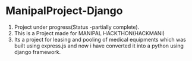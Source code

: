 # ManipalProject-Django
1. Project under progress(Status -partially complete).
2. This is a Project made for MANIPAL HACKTHON(HACKMANI)
3. Its a project for leasing and pooling of medical equipments which was built using express.js and now i have converted it into a python using django framework.
